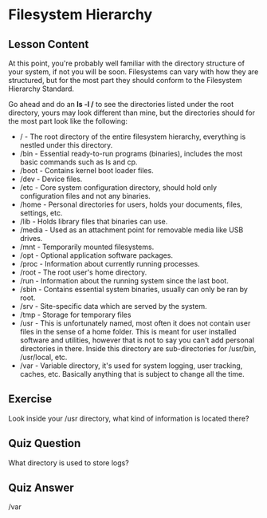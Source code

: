 # Filesystem Hierarchy

## Lesson Content

At this point, you're probably well familiar with the directory structure of your system, if not you will be soon. Filesystems can vary with how they are structured, but for the most part they should conform to the Filesystem Hierarchy Standard.

Go ahead and do an <b>ls -l /</b> to see the directories listed under the root directory, yours may look different than mine, but the directories should for the most part look like the following:

<ul>
<li>/ - The root directory of the entire filesystem hierarchy, everything is nestled under this directory.</li>
<li>/bin - Essential ready-to-run programs (binaries), includes the most basic commands such as ls and cp.</li>
<li>/boot - Contains kernel boot loader files.</li>
<li>/dev - Device files.</li>
<li>/etc - Core system configuration directory, should hold only configuration files and not any binaries.</li>
<li>/home - Personal directories for users, holds your documents, files, settings, etc. </li>
<li>/lib - Holds library files that binaries can use.</li>
<li>/media - Used as an attachment point for removable media like USB drives.</li>
<li>/mnt - Temporarily mounted filesystems.</li>
<li>/opt - Optional application software packages.</li>
<li>/proc - Information about currently running processes.</li>
<li>/root - The root user's home directory.</li>
<li>/run - Information about the running system since the last boot.</li>
<li>/sbin - Contains essential system binaries, usually can only be ran by root.</li>
<li>/srv - Site-specific data which are served by the system.</li>
<li>/tmp - Storage for temporary files</li>
<li>/usr - This is unfortunately named, most often it does not contain user files in the sense of a home folder. This is meant for user installed software and utilities, however that is not to say you can't add personal directories in there. Inside this directory are sub-directories for /usr/bin, /usr/local, etc.</li>
<li>/var - Variable directory, it's used for system logging, user tracking, caches, etc. Basically anything that is subject to change all the time.</li>
</ul>

## Exercise

Look inside your /usr directory, what kind of information is located there?

## Quiz Question

What directory is used to store logs?

## Quiz Answer

/var
